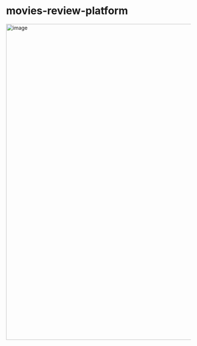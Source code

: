 # movies-review-platform




<img width="1848" height="862" alt="image" src="https://github.com/user-attachments/assets/d1140efa-b91f-433a-adb0-8bc332cb66a4" />
